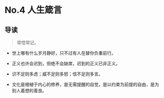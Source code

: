 # No.4 人生箴言

## 导读

> 常悟常记。

- 世上哪有什么岁月静好，只不过有人在替你负重前行。

- 正义也许会迟到，但绝不会缺席，迟到的正义已非正义。

- 识不足则多虑；威不足则多怒；信不足则多言。

- 文化是根植于内心的修养，是无需提醒的自觉，是以约束为前提的自由，是为别人着想的善良。
